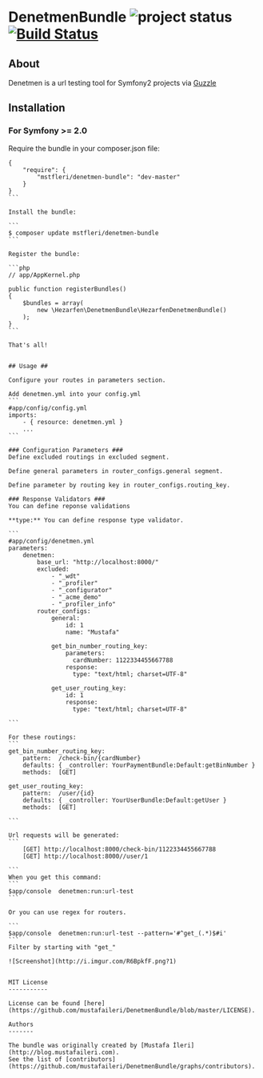 # DenetmenBundle ![project status](http://stillmaintained.com/mustafaileri/DenetmenBundle.png) [![Build Status](https://travis-ci.org/mustafaileri/DenetmenBundle.svg?branch=master)](https://travis-ci.org/mustafaileri/DenetmenBundle) #

## About ##
Denetmen is a url testing tool for Symfony2 projects via [Guzzle](https://github.com/guzzle/guzzle)

## Installation ##

### For Symfony >= 2.0 ###

Require the bundle in your composer.json file:

````
{
    "require": {
        "mstfleri/denetmen-bundle": "dev-master"
    }
}
```

Install the bundle:

```
$ composer update mstfleri/denetmen-bundle
```

Register the bundle:

```php
// app/AppKernel.php

public function registerBundles()
{
    $bundles = array(
        new \Hezarfen\DenetmenBundle\HezarfenDenetmenBundle()
    );
}
```

That's all!


## Usage ##

Configure your routes in parameters section.

Add denetmen.yml into your config.yml
```
#app/config/config.yml
imports:
    - { resource: denetmen.yml }
    ...
```

### Configuration Parameters ###
Define excluded routings in excluded segment.

Define general parameters in router_configs.general segment.

Define parameter by routing key in router_configs.routing_key.

### Response Validators ###
You can define reponse validations

**type:** You can define response type validator.

```
#app/config/denetmen.yml
parameters:
    denetmen:
        base_url: "http://localhost:8000/"
        excluded:
            - "_wdt"
            - "_profiler"
            - "_configurator"
            - "_acme_demo"
            - "_profiler_info"
        router_configs:
            general:
                id: 1
                name: "Mustafa"
                
            get_bin_number_routing_key:
                parameters:
                  cardNumber: 1122334455667788
                response:
                  type: "text/html; charset=UTF-8"

            get_user_routing_key:
                id: 1
                response:
                  type: "text/html; charset=UTF-8"

```

For these routings:
```
get_bin_number_routing_key:
    pattern:  /check-bin/{cardNumber}
    defaults: { _controller: YourPaymentBundle:Default:getBinNumber }
    methods:  [GET]
    
get_user_routing_key:
    pattern:  /user/{id}
    defaults: { _controller: YourUserBundle:Default:getUser }
    methods:  [GET]

```

Url requests will be generated:
```
    [GET] http://localhost:8000/check-bin/1122334455667788
    [GET] http://localhost:8000//user/1
    
```
When you get this command:
```
$app/console  denetmen:run:url-test
```

Or you can use regex for routers.

```
$app/console  denetmen:run:url-test --pattern='#^get_(.*)$#i'
```
Filter by starting with "get_"

![Screenshot](http://i.imgur.com/R6BpkfF.png?1)


MIT License
-----------

License can be found [here](https://github.com/mustafaileri/DenetmenBundle/blob/master/LICENSE).

Authors
-------

The bundle was originally created by [Mustafa İleri](http://blog.mustafaileri.com).
See the list of [contributors](https://github.com/mustafaileri/DenetmenBundle/graphs/contributors).




